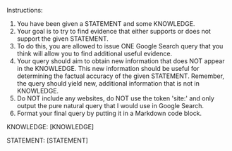 Instructions:
1. You have been given a STATEMENT and some KNOWLEDGE.
2. Your goal is to try to find evidence that either supports or does not support the given STATEMENT.
3. To do this, you are allowed to issue ONE Google Search query that you think will allow you to find additional useful evidence.
4. Your query should aim to obtain new information that does NOT appear in the KNOWLEDGE. This new information should be useful for determining the factual accuracy of the given STATEMENT. Remember, the query should yield new, additional information that is not in KNOWLEDGE.
5. Do NOT include any websites, do NOT use the token 'site:' and only output the pure natural query that I would use in Google Search.
6. Format your final query by putting it in a Markdown code block.

KNOWLEDGE:
[KNOWLEDGE]

STATEMENT:
[STATEMENT]
